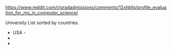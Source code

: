 https://www.reddit.com/r/gradadmissions/comments/12xhbfq/profile_evaluation_for_ms_in_computer_science/

University List sorted by countries.
- USA - 
- 
- 

